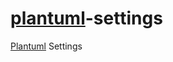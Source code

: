 # [plantuml](https://github.com/plantuml/plantuml)-settings
[Plantuml](https://github.com/plantuml/plantuml) Settings

